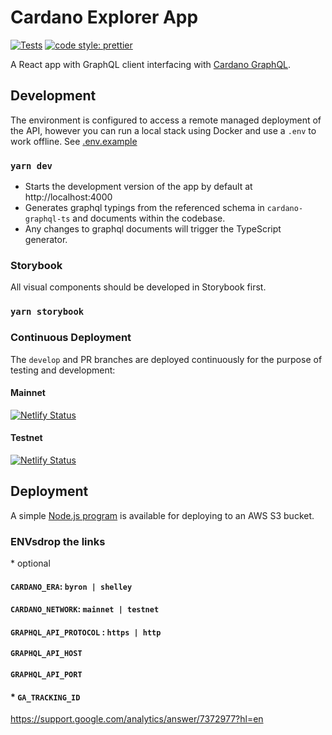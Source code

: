 Cardano Explorer App
====================
[![Tests](https://github.com/input-output-hk/cardano-explorer-app/workflows/Tests/badge.svg)](https://github.com/input-output-hk/cardano-explorer-app/actions?query=workflow%3ATests)
[![code style: prettier](https://img.shields.io/badge/code_style-prettier-ff69b4.svg?style=flat-square)](https://github.com/prettier/prettier)

A React app with GraphQL client interfacing with [Cardano GraphQL](https://github.com/input-output-hk/cardano-graphql).

## Development
The environment is configured to access a remote managed deployment of the API, 
however you can run a local stack using Docker and use a `.env` to work offline. 
See [.env.example](.env.example)

### `yarn dev`
- Starts the development version of the app by default at http://localhost:4000
- Generates graphql typings from the referenced schema in `cardano-graphql-ts` and documents within the codebase.
- Any changes to graphql documents will trigger the TypeScript generator.

###  Storybook

All visual components should be developed in Storybook first.

### `yarn storybook`

### Continuous Deployment
The `develop` and PR branches are deployed continuously for the purpose of testing and development:
#### Mainnet
[![Netlify Status](https://api.netlify.com/api/v1/badges/09492acb-61fd-4745-8b0e-60c8886f60d1/deploy-status)](https://cardano-explorer-mainnet.netlify.app)
#### Testnet
[![Netlify Status](https://api.netlify.com/api/v1/badges/16628b5d-b1f2-429b-a707-bbdec0564fe9/deploy-status)](https://cardano-explorer-testnet.netlify.app)

## Deployment
A simple [Node.js program](deploy/index.js) is available for deploying to an AWS S3 bucket.

### ENVsdrop the links
\* optional
#### `CARDANO_ERA`: `byron | shelley`
#### `CARDANO_NETWORK`: `mainnet | testnet`
#### `GRAPHQL_API_PROTOCOL` : `https | http`
#### `GRAPHQL_API_HOST`
#### `GRAPHQL_API_PORT`
#### * `GA_TRACKING_ID`
https://support.google.com/analytics/answer/7372977?hl=en
